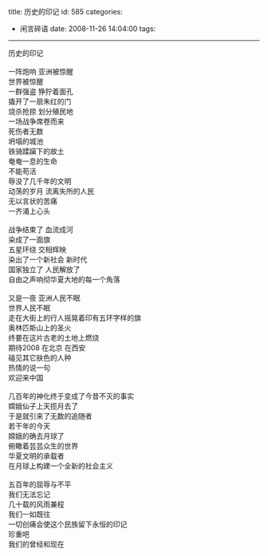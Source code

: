 title: 历史的印记
id: 585
categories:
  - 闲言碎语
date: 2008-11-26 14:04:00
tags:
---

历史的印记
</br>
</br>一阵炮响 亚洲被惊醒
</br>世界被惊醒
</br>一群强盗 狰狞着面孔
</br>撬开了一扇朱红的门
</br>烧杀抢掠 划分殖民地
</br>一场战争席卷而来
</br>死伤者无数
</br>坍塌的城池
</br>铁骑蹂躏下的故土
</br>奄奄一息的生命
</br>不能苟活
</br>辱没了几千年的文明
</br>动荡的岁月 流离失所的人民
</br>无以言状的苦痛
</br>一齐涌上心头
</br>
</br>战争结束了 血流成河
</br>染成了一面旗
</br>五星环绕 交相辉映
</br>染出了一个新社会 新时代
</br>国家独立了 人民解放了
</br>自由之声响彻华夏大地的每一个角落
</br>
</br>又是一夜 亚洲人民不眠
</br>世界人民不眠
</br>走在大街上的行人摇晃着印有五环字样的旗
</br>奥林匹斯山上的圣火
</br>终要在这片古老的土地上燃烧
</br>期待2008 在北京 在西安
</br>碰见其它肤色的人种
</br>热情的说一句
</br>欢迎来中国
</br>
</br>几百年的神化终于变成了今昔不灭的事实
</br>嫦娥仙子上天揽月去了
</br>于是就引来了无数的追随者
</br>若干年的今天
</br>嫦娥的确去月球了
</br>俯瞰着芸芸众生的世界
</br>华夏文明的承载者
</br>在月球上构建一个全新的社会主义
</br>
</br>五百年的屈辱与不平
</br>我们无法忘记
</br>几十载的风雨兼程
</br>我们一如既往
</br>一切创痛会使这个民族留下永恒的印记
</br>珍重吧
</br>我们的曾经和现在